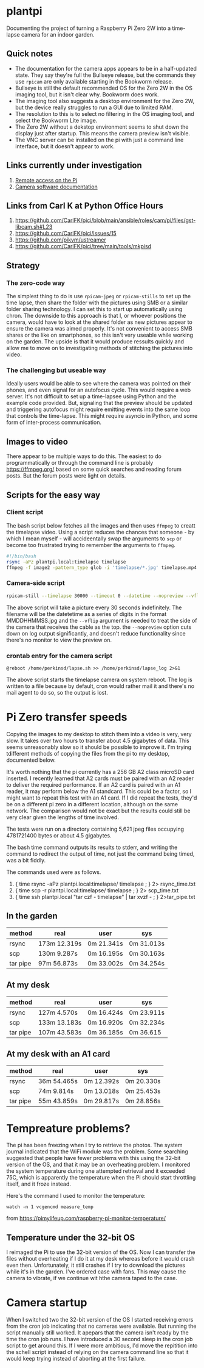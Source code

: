 # plantpi
Documenting the project of turning a Raspberry Pi Zero 2W into a time-lapse camera for an indoor garden.

## Quick notes
* The documentation for the camera apps appears to be in a half-updated state.  They say they're full the Bullseye release, but the commands they use `rpicam` are only available starting in the Bookworm release.
* Bullseye is still the default recommended OS for the Zero 2W in the OS imaging tool, but it isn't clear why.  Bookworm does work.
* The imaging tool also suggests a desktop environment for the Zero 2W, but the device really struggles to run a GUI due to limited RAM.
* The resolution to this is to select no filtering in the OS imaging tool, and select the Bookworm Lite image.
* The Zero 2W without a dekstop environment seems to shut down the display just after startup.  This means the camera preview isn't visible.
* The VNC server can be installed on the pi with just a command line interface, but it doesn't appear to work.

## Links currently under investigation

1.  [Remote access on the Pi](https://www.raspberrypi.com/documentation/computers/remote-access.html)
2.  [Camera software documentation](https://www.raspberrypi.com/documentation/computers/camera_software.html)

## Links from Carl K at Python Office Hours
1.  https://github.com/CarlFK/pici/blob/main/ansible/roles/cam/pi/files/gst-libcam.sh#L23
2.  https://github.com/CarlFK/pici/issues/15
3.  https://github.com/pikvm/ustreamer
4.  https://github.com/CarlFK/pici/tree/main/tools/mkpisd
## Strategy
### The zero-code way

The simplest thing to do is use `rpicam-jpeg` or `rpicam-stills` to set up the time lapse, then share the folder with the pictures using SMB or a similar folder sharing technology.  I can set this to start up automatically using chron.  The downside to this approach is that I, or whoever positions the camera, would have to look at the shared folder as new pictures appear to ensure the camera was aimed properly.  It's not convenient to access SMB shares or the like on smartphones, so this isn't very useable while working on the garden.  The upside is that it would produce ressults quickly and allow me to move on to investigating methods of stitching the pictures into video.

### The challenging but useable way

Ideally users would be able to see where the camera was pointed on their phones, and even signal for an autofocus cycle.  This would require a web server.  It's not difficult to set up a time-lapsee using Python and the example code provided.  But, signaling that the preview should be updated and triggering autofocus might require emitting events into the same loop that controls the time-lapse.  This might require asyncio in Python, and some form of inter-process communication.

## Images to video

There appear to be multiple ways to do this.  The easiest to do programmatically or through the command line is probably https://ffmpeg.org/ based on some quick searches and reading forum posts.  But the forum posts were light on details.

## Scripts for the easy way
### Client script

The bash script below fetches all the images and then uses `ffmpeg` to creatt the timelapse video.  Using a script reduces the chances that someone - by which I mean myself - will accideentally swap the arguments to `scp` or become too frustrated trying to remember the arguments to `ffmpeg`.

```bash
#!/bin/bash
rsync -aPz plantpi.local:timelapse timelapse
ffmpeg -f image2 -pattern_type glob -i 'timelapse/*.jpg' timelapse.mp4
````

### Camera-side script

```bash                                                #!/bin/bash
rpicam-still --timelapse 30000 --timeout 0 --datetime --nopreview --vflip -o /home/perkinsd/timelapse/
```
The above script will take a picture every 30 seconds indefinitely.  The filename will be the datetetime as a series of digits in the format MMDDHHMMSS.jpg and the `--vflip` argument is needed to treat the side of the camera that receives the cable as the top.  the `--nopreview` option cuts down on log output significantly, and doesn't reduce functionality since there's no monitor to view the preview on.

### crontab entry for the camera script

```
@reboot /home/perkinsd/lapse.sh >> /home/perkinsd/lapse_log 2>&1
```
The above script starts the timelapse camera on system reboot.  The log is written to a file because by default, cron would rather mail it and there's no mail agent to do so, so the output is lost. 

# Pi Zero transfer speeds
Copying the images to my desktop to stitch them into a video is very, very slow.  It takes over two hours to transfer about 4.5 gigabytes of data.  This seems unreasonably slow so it should be possible to improve it.  I'm trying tdifferent methods of copying the files from the pi to my desktop, documented below.

It's worth nothing that the pi currently has a 256 GB A2 class microSD card inserted.  I recently learned that A2 cards must be paired with an A2 reader to deliver the required performance.  If an A2 card is paired with an A1 reader, it may perform below the A1 standcard.  This could be a factor, so I might want to repeat this test with an A1 card.  If I did repeat the tests, they'd be on a different pi zero in a different location, although on the same network.  The comparison would not be exact but the results could still be very clear given the lengths of time involved.

The tests were run on a directory containing 5,621 jpeg files occupying 4781721400 bytes or about 4.5 gigabytes.
                                                    
The bash time command outputs its results to stderr, and writing the command to redirect the output of time, not just the command being timed, was a bit fiddly.

The commands used were as follows.

1. { time rsync -aPz plantpi.local:timelapse/ timelapse ; } 2> rsync_time.txt 
2. { time scp -r plantpi.local:timelapse/ timelapse ; } 2> scp_time.txt
3. { time ssh plantpi.local "tar czf - timelapse" | tar xvzf - ; } 2>tar_pipe.txt 

## In the garden
|method|real|user|sys|
|---|---|---|---|
|rsync|173m 12.319s| 0m 21.341s | 0m 31.013s|
|scp | 130m 9.287s | 0m 16.195s | 0m 30.163s |
|tar pipe |97m 56.873s | 0m 33.002s|0m 34.254s |


## At my desk
|method|real|user|sys|
|---|---|---|---|
|rsync| 127m 4.570s| 0m 16.424s | 0m 23.911s |
|scp | 133m 13.183s | 0m 16.920s | 0m 32.234s |
|tar pipe | 107m 43.583s | 0m 36.185s | 0m 36.615 |

## At my desk with an A1 card
|method|real|user|sys|
|---|---|---|---|
|rsync| 36m 54.465s | 0m 12.392s | 0m 20.330s |
|scp | 74m 9.814s | 0m 13.018s | 0m 25.453s |
|tar pipe | 55m 43.859s | 0m 29.817s | 0m 28.856s |

#  Tempreature problems?

The pi has been freezing when I try to retrieve the photos.  The system journal indicated that the WiFi module was the problem.  Some searching suggested that people have fewer problems with this using the 32-bit version of the OS, and that it may be an overheating problem.  I monitored the system temperature during one attempted retrieval and it exceeded 75C, which is apparently the temperature when the Pi should start throttling itself, and it froze instead.

Here's the command I used to monitor the temperature:

```
watch -n 1 vcgencmd measure_temp
```
from https://pimylifeup.com/raspberry-pi-monitor-temperature/

##  Temperature under the 32-bit OS

I reimaged the Pi to use the 32-bit version of the OS.  Now I can transfer the files without overheating if I do it at my desk whereas before it would crash even then.  Unfortunately, it still crashes if I try to download the pictures while it's in the garden.  I've ordered case with fans.  This may cause the camera to vibrate, if we continue wit hthe camera taped to the case.

#  Camera startup
When I switched two the 32-bit version of the OS I started receiving errors from the cron job indicating that no cameras were available.  But running the script manually still worked.  It apepars that the camera isn't ready by the time the cron job runs.  I have introduced a 30 second sleep in the cron job script to get around this.  If I were more ambitious, I'd move the repitition into the schell script instead of relying on the camera command line so that it would keep trying instead of aborting at the first failure.
